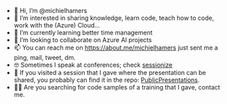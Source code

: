 - 👋 Hi, I’m @michielhamers
- 👀 I’m interested in sharing knowledge, learn code, teach how to code, work with the (Azure) Cloud...
- 🌱 I’m currently learning better time management
- 💞️ I’m looking to collaborate on Azure AI projects
- 📫 You can reach me on https://about.me/michielhamers just sent me a ping, mail, tweet, dm.
- 🤓 Sometimes I speak at conferences; check [sessionize](https://sessionize.com/michielhamers) 
- 🧠 If you visited a session that I gave where the presentation can be shared, you probably can find it in the repo: [PublicPresentations](https://github.com/michielhamers/PublicPresentations).
- 🐱‍💻 Are you searching for code samples of a training that I gave, contact me.

<!---
michielhamers/michielhamers is a ✨ special ✨ repository because its `README.md` (this file) appears on your GitHub profile.
You can click the Preview link to take a look at your changes.
--->
